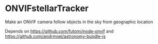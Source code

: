 # ONVIFstellarTracker
Make an ONVIF camera follow objects in the sky from geographic location

Depends on https://github.com/futomi/node-onvif and https://github.com/andrmoel/astronomy-bundle-js
